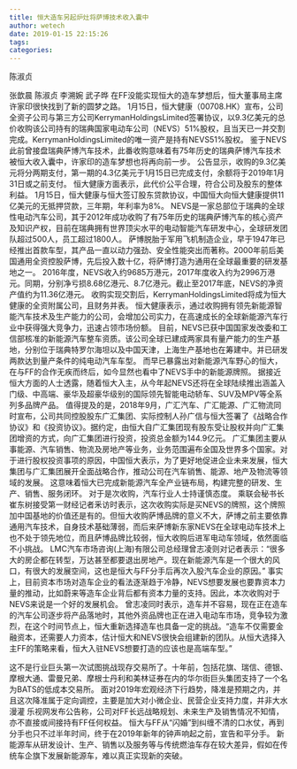 ```yaml
---
title: 恒大造车另起炉灶将萨博技术收入囊中
author: wetech
date: 2019-01-15 22:15:26
tags: 
categories: 
---
```

陈淑贞
<!-- more -->
张歆晨
陈淑贞
李溯婉
武子晔
在FF没能实现恒大的造车梦想后，恒大董事局主席许家印很快找到了新的圆梦之路。
1月15日，恒大健康（00708.HK）宣布，公司全资子公司与第三方公司KerrymanHoldingsLimited签署协议，以9.3亿美元的总价收购该公司持有的瑞典国家电动车公司（NEVS）51%股权，且当天已一并交割完成。KerrymanHoldingsLimited的唯一资产是持有NEVS51%股权。
鉴于NEVS此前曾接盘瑞典萨博汽车技术，此番收购意味着有75年历史的瑞典萨博汽车技术被恒大收入囊中，许家印的造车梦想也将再向前一步。
公告显示，收购的9.3亿美元将分两期支付，第一期的4.3亿美元于1月15日已完成支付，余额将于2019年1月31日或之前支付。
恒大健康方面表示，此代价公平合理，符合公司及股东的整体利益。
1月15日，恒大健康与恒大签订股东贷款协议，中国恒大向恒大健康提供11亿美元的无抵押贷款，三年期，年利率为8%。
NEVS是一家总部位于瑞典的全球性电动汽车公司，其于2012年成功收购了有75年历史的瑞典萨博汽车的核心资产及知识产权，目前在瑞典拥有世界顶尖水平的电动智能汽车研发中心，全球研发团队超过500人，员工超过1800人。
萨博脱胎于军用飞机制造企业，早于1947年已经推出首款车型，其产品一直以动力强劲、安全性能突出而著称。2000年前后美国通用全资控股萨博，先后投入数十亿，将萨博打造为通用在全球最重要的研发基地之一。
2016年度，NEVS收入约9685万港元，2017年度收入约为2996万港元。同期，分别净亏损8.68亿港元、8.7亿港元。截止至2017年底，NEVS的净资产值约为11.36亿港元。
收购实现交割后，KerrymanHoldingsLimited将成为恒大健康的全资附属公司，且财务并表。
恒大健康表示，通过收购拥有领先新能源智能汽车技术及生产能力的公司，会增加公司实力，在高速成长的全球新能源汽车行业中获得强大竞争力，迅速占领市场份额。
目前，NEVS已获中国国家发改委和工信部核准的新能源汽车整车资质。该公司全球已建成两家具有量产能力的生产基地，分别位于瑞典特罗尔海坦以及中国天津，上海生产基地也在筹建中。并已研发两款达到量产条件的纯电动汽车车型。
而早已暴露出对新能源汽车野心的恒大，在与FF的合作无疾而终后，如今显然也看中了NEVS手中的新能源牌照。
据接近恒大方面的人士透露，随着恒大入主，从今年起NEVS还将在全球陆续推出涵盖入门级、中高端、豪华及超豪华级别的国际领先智能电动轿车、SUV及MPV等全系列多品牌产品。
值得提及的是，2018年9月，广汇汽车、广汇能源、广汇物流同时宣布，公司共同控股股东广汇集团、实际控制人孙广信与恒大签署了《战略合作协议》和《投资协议》。据约定，由恒大自广汇集团现有股东受让股权并向广汇集团增资的方式，向广汇集团进行投资，投资总金额为144.9亿元。
广汇集团主要从事能源、汽车销售、物流及房地产等业务，业务范围遍布全国及世界多个国家。对于进行股权投资事项的原因，中国恒大表示，为了更好地促进企业未来发展，恒大集团与广汇集团展开全面战略合作，推动公司在汽车销售、能源、地产及物流等领域的发展。
这意味着恒大已完成新能源汽车全产业链布局，构建完整的研发、生产、销售、服务闭环。
对于是次收购，汽车行业人士持谨慎态度。
乘联会秘书长崔东树接受第一财经记者釆访时表示，这次收购实际是买NEVS的牌照，这个牌照加中国基地的价值还是有的。但恒大收购萨博品牌的意义不大，萨博之前主要依靠通用汽车技术，自身技术基础薄弱，而后来萨博新东家NEVS在全球电动车技术上也不处于领先地位，而且萨博品牌比较弱，恒大收购后进军电动车领域，依然面临不小挑战。
LMC汽车市场咨询(上海)有限公司总经理曾志凌则对记者表示：“很多大的房企都在转型，万达甚至都要退出房地产。现在新能源汽车是一个很大的风口，有很大的发展空间，这也是恒大与FF分手后再次入股汽车企业的原因。”
事实上，目前资本市场对造车企业的看法逐渐趋于冷静，NEVS想要发展也要靠资本力量的推动，比如蔚来等造车企业背后都有资本力量的支持。因此，本次收购对于NEVS来说是一个好的发展机会。
曾志凌同时表示，造车并不容易，现在正在造车的汽车公司逐步将产品落地时，其他外资品牌也正在进入电动车市场，竞争较为激烈，在这个时间节点上，恒大重新选择造车也具备一定的挑战。“造车不仅需要金融资本，还需要人力资本，估计恒大和NEVS很快会组建新的团队。从恒大选择入主FF的策略来看，恒大入驻NEVS想要打造的应该也是高端车型。”
 
 
这不是行业巨头第一次试图挑战现存交易所了。十年前，包括花旗、瑞信、德银、摩根大通、雷曼兄弟、摩根士丹利和美林证券在内的华尔街巨头集团支持了一个名为BATS的低成本交易所。
面对2019年宏观经济下行趋势，降准是预期之内，并且这次降准属于定向调控，主要是加大对小微企业、民营企业支持力度，并非大水漫灌
乐视网发布公告称，公司对FF长远战略规划、未来生产及销售情况不知情，亦不直接或间接持有FF任何权益。
恒大与FF从“闪婚”到纠缠不清的口水仗，再到分手也只不过半年时间，终于在2019年新年的钟声响起之前，宣告和平分手。
新能源车从研发设计、生产、销售以及服务等与传统燃油车存在较大差异，假如在传统车企旗下发展新能源车，难以真正实现新的突破。
